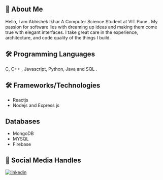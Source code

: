 
## 🚀 About Me
Hello, I am Abhishek Ikhar A Computer Science Student at VIT Pune . My passion for software lies with dreaming up ideas and making them come true with elegant interfaces. I take great care in the experience, architecture, and code quality of the things I build.


## 🛠 Programming Languages 
C, C++ , Javascript, Python, Java  and SQL . 
## 🛠 Frameworks/Technologies
- Reactjs 
- Nodejs and Express js

## Databases 
- MongoDB
- MYSQL
- Firebase


## 🔗 Social Media Handles
[![linkedin](https://img.shields.io/badge/linkedin-0A66C2?style=for-the-badge&logo=linkedin&logoColor=white)](https://www.linkedin.com/in/abhishek-ikhar-668692206/)

